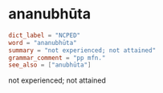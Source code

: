# ananubhūta

``` toml
dict_label = "NCPED"
word = "ananubhūta"
summary = "not experienced; not attained"
grammar_comment = "pp mfn."
see_also = ["anubhūta"]
```

not experienced; not attained


